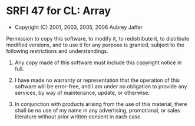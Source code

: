 # SRFI 47 for CL: Array

* Copyright (C) 2001, 2003, 2005, 2006 Aubrey Jaffer

Permission to copy this software, to modify it, to redistribute it,
to distribute modified versions, and to use it for any purpose is
granted, subject to the following restrictions and understandings.

1.  Any copy made of this software must include this copyright notice
in full.

2.  I have made no warranty or representation that the operation of
this software will be error-free, and I am under no obligation to
provide any services, by way of maintenance, update, or otherwise.

3.  In conjunction with products arising from the use of this
material, there shall be no use of my name in any advertising,
promotional, or sales literature without prior written consent in
each case.
